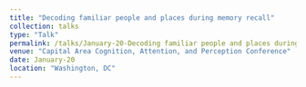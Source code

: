 ```yaml
---
title: "Decoding familiar people and places during memory recall"
collection: talks
type: "Talk"
permalink: /talks/January-20-Decoding familiar people and places during memory recall
venue: "Capital Area Cognition, Attention, and Perception Conference"
date: January-20
location: "Washington, DC"
---
```

